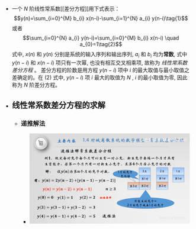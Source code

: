 - 一个  $N$  阶线性常系数[[差分方程]]用下式表示：
  $$y(n)=\sum_{i=0}^{M} b_{i} x(n-i)-\sum_{i=1}^{N} a_{i} y(n-i)\tag{1}$$
  或者
  $$\sum_{i=0}^{N} a_{i} y(n-i)=\sum_{i=0}^{M} b_{i} x(n-i) \quad a_{0}=1\tag{2}$$
  式中,  $x(n)$  和  $y(n)$  分别是系统的输入序列和输出序列,  $a_{i}$  和  $b_{i}$  均为**常数**, 式中  $y(n-i)$  和  $x(n-i)$  项只有一次幂, 也没有相互交叉相乘项, 故称为 *线性常系数差分方程* 。
  差分方程的阶数是用方程  $y(n-i)$  项中  $i$  的最大取值与最小取值之差确定的。在 $(2)$ 式中,  $y(n-i)$ 项  $i$  最大的取值为  $N$ ,  $i$  的最小取值为零, 因此称为  $N$  阶差分方程。
- ## 线性常系数差分方程的求解
	- ### 递推解法
		- ![image.png](../assets/image_1708237309640_0.png)
